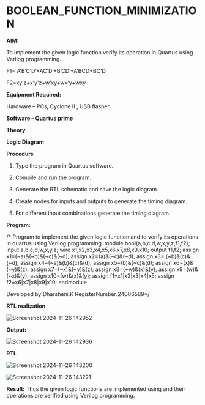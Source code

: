 # BOOLEAN_FUNCTION_MINIMIZATION

**AIM:**

To implement the given logic function verify its operation in Quartus using Verilog programming.

F1= A’B’C’D’+AC’D’+B’CD’+A’BCD+BC’D 

F2=xy’z+x’y’z+w’xy+wx’y+wxy

**Equipment Required:**

Hardware – PCs, Cyclone II , USB flasher

**Software – Quartus prime**

**Theory**

**Logic Diagram**

**Procedure**

1.	Type the program in Quartus software.

2.	Compile and run the program.

3.	Generate the RTL schematic and save the logic diagram.

4.	Create nodes for inputs and outputs to generate the timing diagram.

5.	For different input combinations generate the timing diagram.


**Program:**

/* Program to implement the given logic function and to verify its operations in quartus using Verilog programming.
module bool(a,b,c,d,w,x,y,z,f1,f2); input a,b,c,d,w,x,y,z; wire x1,x2,x3,x4,x5,x6,x7,x8,x9,x10;
output f1,f2; assign x1=(~a)&(~b)&(~c)&(~d); assign x2=(a)&(~c)&(~d); assign x3=
(~b)&(c)&(~d); assign x4=(~a)&(b)&(c)&(d); assign x5=(b)&(~c)&(d); assign x6=(x)&
(~y)&(z); assign x7=(~x)&(~y)&(z); assign x8=(~w)&(x)&(y); assign x9=(w)&(~x)&(y);
assign x10=(w)&(x)&(y); assign f1=x1|x2|x3|x4|x5; assign f2=x6|x7|x8|x9|x10; endmodule

Developed by:Dharsheni.K RegisterNumber:24006589*/


**RTL realization**

![Screenshot 2024-11-26 142952](https://github.com/user-attachments/assets/135437b1-8c7c-4147-adb9-73e188232413)

**Output:**

![Screenshot 2024-11-26 142936](https://github.com/user-attachments/assets/d2f88b38-bd4f-4fad-b72b-30798ea7c488)

**RTL**

![Screenshot 2024-11-26 143200](https://github.com/user-attachments/assets/bc75ae42-ab7a-433a-a7b5-199f6ffdeb39)

![Screenshot 2024-11-26 143221](https://github.com/user-attachments/assets/3f7200fa-ce9e-4a80-a218-0c2a988a26df)

**Result:**
Thus the given logic functions are implemented using and their operations are verified using Verilog programming.

